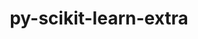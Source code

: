 ---
title: "py-scikit-learn-extra"
layout: cache
categories: [package, develop-2023-05-14]
meta: {"versions": ["0.2.0"], "compilers": ["gcc@=11.3.0"], "oss": ["ubuntu22.04"], "platforms": ["linux"], "targets": ["x86_64_v3"], "stacks": ["ml-linux-x86_64-cpu", "ml-linux-x86_64-cuda", "ml-linux-x86_64-rocm", "root"], "num_specs": 1, "num_specs_by_stack": {"ml-linux-x86_64-cuda": 1, "root": 1, "ml-linux-x86_64-cpu": 1, "ml-linux-x86_64-rocm": 1}}
spec_details: [{"hash": "ti7can26aqvcx3hhq7zs6t2pmgsq3vpz", "compiler": "gcc@=11.3.0", "versions": ["0.2.0"], "os": "ubuntu22.04", "platform": "linux", "target": "x86_64_v3", "variants": ["build_system=python_pip"], "stacks": ["ml-linux-x86_64-cuda", "root", "ml-linux-x86_64-cpu", "ml-linux-x86_64-rocm"], "size": "-", "tarball": "https://binaries.spack.io/releases/develop-2023-05-14/build_cache/linux-ubuntu22.04-x86_64_v3/gcc-11.3.0/py-scikit-learn-extra-0.2.0/linux-ubuntu22.04-x86_64_v3-gcc-11.3.0-py-scikit-learn-extra-0.2.0-ti7can26aqvcx3hhq7zs6t2pmgsq3vpz.spack"}]
---